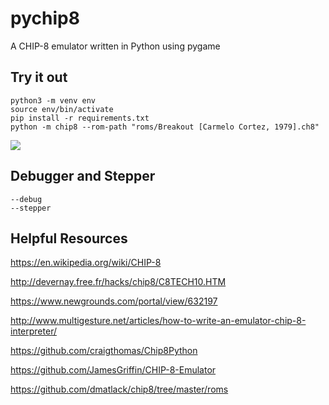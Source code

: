 # pychip8

A CHIP-8 emulator written in Python using pygame

## Try it out

```
python3 -m venv env
source env/bin/activate
pip install -r requirements.txt
python -m chip8 --rom-path "roms/Breakout [Carmelo Cortez, 1979].ch8"
```

![](https://media.giphy.com/media/QVyjipq9sdU9xPojBP/giphy.gif)

## Debugger and Stepper
```
--debug
--stepper
```

## Helpful Resources

https://en.wikipedia.org/wiki/CHIP-8

http://devernay.free.fr/hacks/chip8/C8TECH10.HTM

https://www.newgrounds.com/portal/view/632197

http://www.multigesture.net/articles/how-to-write-an-emulator-chip-8-interpreter/

https://github.com/craigthomas/Chip8Python

https://github.com/JamesGriffin/CHIP-8-Emulator

https://github.com/dmatlack/chip8/tree/master/roms
